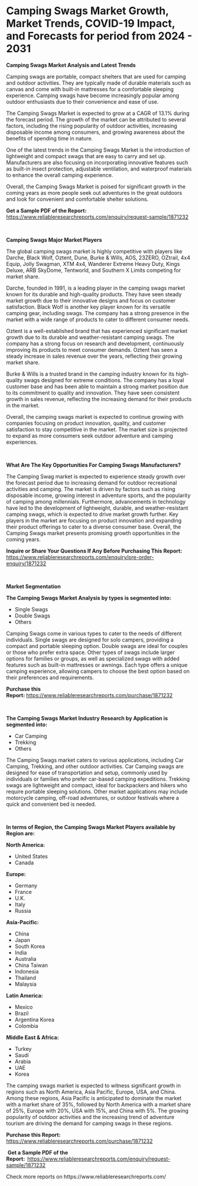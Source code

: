 <p><h1>Camping Swags Market Growth, Market Trends, COVID-19 Impact, and Forecasts for period from 2024 - 2031</h1></p><p><strong>Camping Swags Market Analysis and Latest Trends</strong></p>
<p><p>Camping swags are portable, compact shelters that are used for camping and outdoor activities. They are typically made of durable materials such as canvas and come with built-in mattresses for a comfortable sleeping experience. Camping swags have become increasingly popular among outdoor enthusiasts due to their convenience and ease of use.</p><p>The Camping Swags Market is expected to grow at a CAGR of 13.1% during the forecast period. The growth of the market can be attributed to several factors, including the rising popularity of outdoor activities, increasing disposable income among consumers, and growing awareness about the benefits of spending time in nature.</p><p>One of the latest trends in the Camping Swags Market is the introduction of lightweight and compact swags that are easy to carry and set up. Manufacturers are also focusing on incorporating innovative features such as built-in insect protection, adjustable ventilation, and waterproof materials to enhance the overall camping experience.</p><p>Overall, the Camping Swags Market is poised for significant growth in the coming years as more people seek out adventures in the great outdoors and look for convenient and comfortable shelter solutions.</p></p>
<p><strong>Get a Sample PDF of the Report:&nbsp;</strong> <a href="https://www.reliableresearchreports.com/enquiry/request-sample/1871232">https://www.reliableresearchreports.com/enquiry/request-sample/1871232</a></p>
<p>&nbsp;</p>
<p><strong>Camping Swags Major Market Players</strong></p>
<p><p>The global camping swags market is highly competitive with players like Darche, Black Wolf, Oztent, Dune, Burke & Wills, AOS, 23ZERO, OZtrail, 4x4 Equip, Jolly Swagman, XTM 4x4, Wanderer Extreme Heavy Duty, Kings Deluxe, ARB SkyDome, Tentworld, and Southern X Limits competing for market share.</p><p>Darche, founded in 1991, is a leading player in the camping swags market known for its durable and high-quality products. They have seen steady market growth due to their innovative designs and focus on customer satisfaction. Black Wolf is another key player known for its versatile camping gear, including swags. The company has a strong presence in the market with a wide range of products to cater to different consumer needs.</p><p>Oztent is a well-established brand that has experienced significant market growth due to its durable and weather-resistant camping swags. The company has a strong focus on research and development, continuously improving its products to meet consumer demands. Oztent has seen a steady increase in sales revenue over the years, reflecting their growing market share.</p><p>Burke & Wills is a trusted brand in the camping industry known for its high-quality swags designed for extreme conditions. The company has a loyal customer base and has been able to maintain a strong market position due to its commitment to quality and innovation. They have seen consistent growth in sales revenue, reflecting the increasing demand for their products in the market.</p><p>Overall, the camping swags market is expected to continue growing with companies focusing on product innovation, quality, and customer satisfaction to stay competitive in the market. The market size is projected to expand as more consumers seek outdoor adventure and camping experiences.</p></p>
<p>&nbsp;</p>
<p><strong>What Are The Key Opportunities For Camping Swags Manufacturers?</strong></p>
<p><p>The Camping Swag market is expected to experience steady growth over the forecast period due to increasing demand for outdoor recreational activities and camping. The market is driven by factors such as rising disposable income, growing interest in adventure sports, and the popularity of camping among millennials. Furthermore, advancements in technology have led to the development of lightweight, durable, and weather-resistant camping swags, which is expected to drive market growth further. Key players in the market are focusing on product innovation and expanding their product offerings to cater to a diverse consumer base. Overall, the Camping Swags market presents promising growth opportunities in the coming years.</p></p>
<p><strong>Inquire or Share Your Questions If Any Before Purchasing This Report:</strong> <a href="https://www.reliableresearchreports.com/enquiry/pre-order-enquiry/1871232">https://www.reliableresearchreports.com/enquiry/pre-order-enquiry/1871232</a></p>
<p>&nbsp;</p>
<p><strong>Market Segmentation</strong></p>
<p><strong>The Camping Swags Market Analysis by types is segmented into:</strong></p>
<p><ul><li>Single Swags</li><li>Double Swags</li><li>Others</li></ul></p>
<p><p>Camping Swags come in various types to cater to the needs of different individuals. Single swags are designed for solo campers, providing a compact and portable sleeping option. Double swags are ideal for couples or those who prefer extra space. Other types of swags include larger options for families or groups, as well as specialized swags with added features such as built-in mattresses or awnings. Each type offers a unique camping experience, allowing campers to choose the best option based on their preferences and requirements.</p></p>
<p><strong>Purchase this Report:&nbsp;</strong><a href="https://www.reliableresearchreports.com/purchase/1871232">https://www.reliableresearchreports.com/purchase/1871232</a></p>
<p>&nbsp;</p>
<p><strong>The Camping Swags Market Industry Research by Application is segmented into:</strong></p>
<p><ul><li>Car Camping</li><li>Trekking</li><li>Others</li></ul></p>
<p><p>The Camping Swags market caters to various applications, including Car Camping, Trekking, and other outdoor activities. Car Camping swags are designed for ease of transportation and setup, commonly used by individuals or families who prefer car-based camping expeditions. Trekking swags are lightweight and compact, ideal for backpackers and hikers who require portable sleeping solutions. Other market applications may include motorcycle camping, off-road adventures, or outdoor festivals where a quick and convenient bed is needed.</p></p>
<p>&nbsp;</p>
<p><strong>In terms of Region, the Camping Swags Market Players available by Region are:</strong></p>
<p>
    <p> <strong> North America: </strong>
        <ul>
            <li>United States</li>
            <li>Canada</li>
        </ul>
        </p> 
    <p> <strong> Europe: </strong>
        <ul>
            <li>Germany</li>
            <li>France</li>
            <li>U.K.</li>
            <li>Italy</li>
            <li>Russia</li>
        </ul>
        </p> 
    <p> <strong> Asia-Pacific: </strong>
        <ul>
            <li>China</li>
            <li>Japan</li>
            <li>South Korea</li>
            <li>India</li>
            <li>Australia</li>
            <li>China Taiwan</li>
            <li>Indonesia</li>
            <li>Thailand</li>
            <li>Malaysia</li>
        </ul>
        </p> 
    <p> <strong> Latin America: </strong>
        <ul>
            <li>Mexico</li>
            <li>Brazil</li>
            <li>Argentina Korea</li>
            <li>Colombia</li>
        </ul>
        </p> 
    <p> <strong> Middle East & Africa: </strong>
        <ul>
            <li>Turkey</li>
            <li>Saudi</li>
            <li>Arabia</li>
            <li>UAE</li>
            <li>Korea</li>
        </ul>
    </p>
    </p>
<p><p>The camping swags market is expected to witness significant growth in regions such as North America, Asia Pacific, Europe, USA, and China. Among these regions, Asia Pacific is anticipated to dominate the market with a market share of 35%, followed by North America with a market share of 25%, Europe with 20%, USA with 15%, and China with 5%. The growing popularity of outdoor activities and the increasing trend of adventure tourism are driving the demand for camping swags in these regions.</p></p>
<p><strong>Purchase this Report: </strong><a href="https://www.reliableresearchreports.com/purchase/1871232">https://www.reliableresearchreports.com/purchase/1871232</a></p>
<p>&nbsp;<strong>Get a Sample PDF of the Report:&nbsp;&nbsp;</strong><a href="https://www.reliableresearchreports.com/enquiry/request-sample/1871232">https://www.reliableresearchreports.com/enquiry/request-sample/1871232</a></p>
<p><strong></strong></p>
<p>Check more reports on https://www.reliableresearchreports.com/</p>